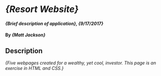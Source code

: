 # _{Resort Website}_

#### _{Brief description of application}, {9/17/2017}_

#### By _**{Matt Jackson}**_

## Description

_{Five webpages created for a wealthy, yet cool, investor. This page is an exercise in HTML and CSS.}_
